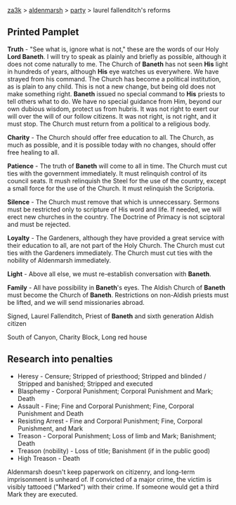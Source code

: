 [za3k](/) > [aldenmarsh](/aldenmarsh/) > [party](players1) > laurel fallenditch's reforms

## Printed Pamplet

**Truth** - "See what is, ignore what is not," these are the words of our Holy **Lord Baneth**. I will try to speak as plainly and briefly as possible, although it does not come naturally to me. The Church of **Baneth** has not seen **His** light in hundreds of years, although **His** eye watches us everywhere. We have strayed from his command. The Church has become a political institution, as is plain to any child. This is not a new change, but being old does not make something right. **Baneth** issued no special command to **His** priests to tell others what to do. We have no special guidance from Him, beyond our own dubious wisdom, protect us from hubris. It was not right to exert our will over the will of our follow citizens. It was not right, is not right, and it must stop. The Church must return from a political to a religious body.

**Charity** - The Church should offer free education to all. The Church, as much as possible, and it is possible today with no changes, should offer free healing to all.

**Patience** - The truth of **Baneth** will come to all in time. The Church must cut ties with the government immediately. It must relinquish control of its council seats. It mush relinquish the Steel for the use of the country, except a small force for the use of the Church. It must relinquish the Scriptoria.

**Silence** - The Church must remove that which is unneccessary. Sermons must be restricted only to scripture of His word and life. If needed, we will erect new churches in the country. The Doctrine of Primacy is not sciptoral and must be rejected.

**Loyalty** - The Gardeners, although they have provided a great service with their education to all, are not part of the Holy Church. The Church must cut ties with the Gardeners immediately. The Church must cut ties with the nobility of Aldenmarsh immediately.

**Light** - Above all else, we must re-establish conversation with **Baneth**.

**Family** - All have possibility in **Baneth**'s eyes. The Aldish Church of **Baneth** must become the Church of **Baneth**. Restrictions on non-Aldish priests must be lifted, and we will send missionaries abroad.

Signed, Laurel Fallenditch, Priest of **Baneth** and sixth generation Aldish citizen

South of Canyon, Charity Block, Long red house

## Research into penalties

- Heresy - Censure; Stripped of priesthood; Stripped and blinded / Stripped and banished; Stripped and executed
- Blasphemy - Corporal Punishment; Corporal Punishment and Mark; Death
- Assault - Fine; Fine and Corporal Punishment; Fine, Corporal Punishment and Death
- Resisting Arrest - Fine and Corporal Punishment; Fine, Corporal Punishment, and Mark
- Treason - Corporal Punishment; Loss of limb and Mark; Banishment; Death
- Treason (nobility) - Loss of title; Banishment (if in the public good)
- High Treason - Death

Aldenmarsh doesn't keep paperwork on citizenry, and long-term imprisonment is unheard of. If convicted of a major crime, the victim is visibly tattooed ("Marked") with their crime. If someone would get a third Mark they are executed.
